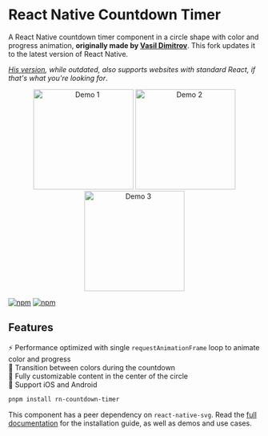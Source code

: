 <!--markdownlint-disable md033 -->
# React Native Countdown Timer

A React Native countdown timer component in a circle shape with color and progress animation, **originally made by [Vasil Dimitrov](https://github.com/vydimitrov)**. This fork updates it to the latest version of React Native.

*[His version](https://github.com/vydimitrov/react-countdown-circle-timer/tree/master), while outdated, also supports websites with standard React, if that's what you're looking for*.

<div align="center">
<img src="https://raw.githubusercontent.com/ZakaHaceCosas/rn-countdown-timer/refs/heads/master/img/demo1.gif" alt="Demo 1" width="200">
<img src="https://raw.githubusercontent.com/ZakaHaceCosas/rn-countdown-timer/refs/heads/master/img/demo2.gif" alt="Demo 2" width="200">
<img src="https://raw.githubusercontent.com/ZakaHaceCosas/rn-countdown-timer/refs/heads/master/img/demo3.gif" alt="Demo 3" width="200">
</div>

[![npm](https://img.shields.io/npm/v/rn-countdown-timer?style=for-the-badge)](https://www.npmjs.com/package/rn-countdown-timer)
[![npm](https://img.shields.io/npm/dw/rn-countdown-timer?style=for-the-badge)](https://www.npmtrends.com/rn-countdown-timer)

## Features

:zap: Performance optimized with single `requestAnimationFrame` loop to animate color and progress  
:rainbow: Transition between colors during the countdown  
:european_castle: Fully customizable content in the center of the circle  
:rocket: Support iOS and Android

```bash
pnpm install rn-countdown-timer
```

This component has a peer dependency on `react-native-svg`. Read the [full documentation](https://github.com/ZakaHaceCosas/rn-countdown-timer/blob/master/src/README.md) for the installation guide, as well as demos and use cases.
